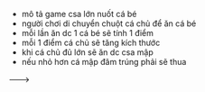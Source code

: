 - mô tả game csa lớn nuốt cá bé
- người chơi di chuyển chuột cá chủ để ăn cá bé
- mỗi lần ăn dc 1 cá bé sẽ tính 1 điểm
- mỗi 1 điểm cá chủ sẽ tăng kích thước
- khi cá chủ đủ lớn sẽ ăn dc csa mập
- nếu nhỏ hơn cá mập đâm trúng phải sẽ thua
  
--->
